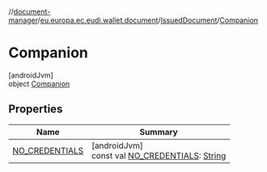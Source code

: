 //[document-manager](../../../../index.md)/[eu.europa.ec.eudi.wallet.document](../../index.md)/[IssuedDocument](../index.md)/[Companion](index.md)

# Companion

[androidJvm]\
object [Companion](index.md)

## Properties

| Name | Summary |
|---|---|
| [NO_CREDENTIALS](-n-o_-c-r-e-d-e-n-t-i-a-l-s.md) | [androidJvm]<br>const val [NO_CREDENTIALS](-n-o_-c-r-e-d-e-n-t-i-a-l-s.md): [String](https://kotlinlang.org/api/latest/jvm/stdlib/kotlin-stdlib/kotlin/-string/index.html) |
